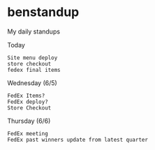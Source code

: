 # benstandup
My daily standups

Today
    
    Site menu deploy
    store checkout
    fedex final items

Wednesday (6/5)  
    
    FedEx Items?
    FedEx deploy?
    Store Checkout

Thursday (6/6)
    
    FedEx meeting
    FedEx past winners update from latest quarter
